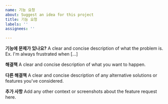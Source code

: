 ```yaml
---
name: 기능 요청
about: Suggest an idea for this project
title: 기능 요청
labels: ''
assignees: ''

---
```


**기능에 문제가 있나요?**
A clear and concise description of what the problem is. Ex. I'm always frustrated when [...]

**해결책**
A clear and concise description of what you want to happen.

**다른 해결책**
A clear and concise description of any alternative solutions or features you've considered.

**추가 사항**
Add any other context or screenshots about the feature request here.

